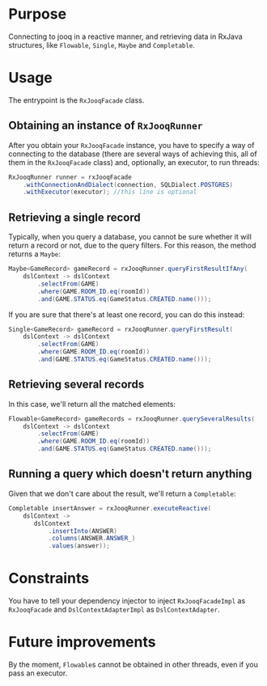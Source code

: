 # Purpose

Connecting to jooq in a reactive manner, and retrieving data in
RxJava structures, like `Flowable`, `Single`, `Maybe` and 
`Completable`.

# Usage

The entrypoint is the `RxJooqFacade` class.

## Obtaining an instance of `RxJooqRunner`

After you obtain your `RxJooqFacade` instance, you have to specify
a way of connecting to the database (there are several ways of 
achieving this, all of them in the `RxJooqFacade` class) and, 
optionally, an executor, to run threads:

```java
RxJooqRunner runner = rxJooqFacade
    .withConnectionAndDialect(connection, SQLDialect.POSTGRES)
    .withExecutor(executor); //this line is optional
```

## Retrieving a single record

Typically, when you query a database, you cannot be sure whether
it will return a record or not, due to the query filters. For this
reason, the method returns a `Maybe`:

```java
Maybe<GameRecord> gameRecord = rxJooqRunner.queryFirstResultIfAny(
    dslContext -> dslContext
        .selectFrom(GAME)
        .where(GAME.ROOM_ID.eq(roomId))
        .and(GAME.STATUS.eq(GameStatus.CREATED.name()));
```

If you are sure that there's at least one record, you can do this instead:

```java
Single<GameRecord> gameRecord = rxJooqRunner.queryFirstResult(
    dslContext -> dslContext
        .selectFrom(GAME)
        .where(GAME.ROOM_ID.eq(roomId))
        .and(GAME.STATUS.eq(GameStatus.CREATED.name()));
```

## Retrieving several records

In this case, we'll return all the matched elements:

```java
Flowable<GameRecord> gameRecords = rxJooqRunner.querySeveralResults(
    dslContext -> dslContext
        .selectFrom(GAME)
        .where(GAME.ROOM_ID.eq(roomId))
        .and(GAME.STATUS.eq(GameStatus.CREATED.name()));
```

## Running a query which doesn't return anything

Given that we don't care about the result, we'll return a
`Completable`:

```java
Completable insertAnswer = rxJooqRunner.executeReactive(
    dslContext ->
       dslContext
           .insertInto(ANSWER)
           .columns(ANSWER.ANSWER_)
           .values(answer));
```

# Constraints

You have to tell your dependency injector to inject 
`RxJooqFacadeImpl` as `RxJooqFacade` and
`DslContextAdapterImpl` as `DslContextAdapter`.

# Future improvements

By the moment, `Flowable`s cannot be obtained in other threads,
even if you pass an executor. 

